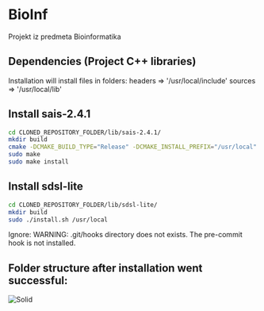 # BioInf
Projekt iz predmeta Bioinformatika

## Dependencies (Project C++ libraries)
Installation will install files in folders:
headers =>  '/usr/local/include'
sources =>  '/usr/local/lib'

## Install sais-2.4.1
```sh
cd CLONED_REPOSITORY_FOLDER/lib/sais-2.4.1/
mkdir build
cmake -DCMAKE_BUILD_TYPE="Release" -DCMAKE_INSTALL_PREFIX="/usr/local"
sudo make
sudo make install
```

## Install sdsl-lite
```sh
cd CLONED_REPOSITORY_FOLDER/lib/sdsl-lite/
mkdir build
sudo ./install.sh /usr/local
```

Ignore:
WARNING: .git/hooks directory does not exists. The pre-commit hook is not installed.

## Folder structure after installation went successful:
![Solid](http://www.deviantpics.com/images/2016/12/16/Selection_135.png)
